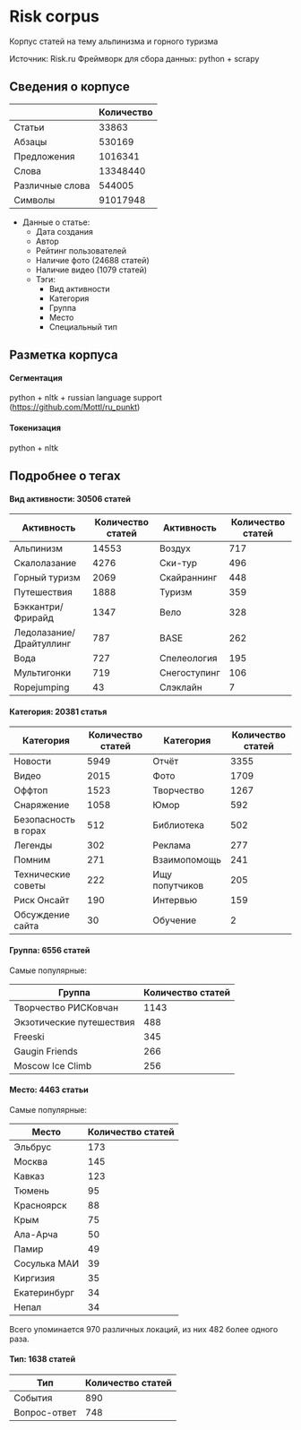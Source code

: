# Risk corpus
Корпус статей на тему альпинизма и горного туризма

Источник: Risk.ru 
Фреймворк для сбора данных: python + scrapy

## Сведения о корпусе

||Количество|
|---|---|
|Статьи|33863|
|Абзацы|530169|
|Предложения|1016341|
|Слова|13348440|
|Различные слова|544005|
|Символы|91017948|

* Данные о статье:
  * Дата создания
  * Автор
  * Рейтинг пользователей
  * Наличие фото (24688 статей)
  * Наличие видео (1079 статей)
  * Тэги:
    * Вид активности
    * Категория
    * Группа 
    * Место
    * Специальный тип
    
## Разметка корпуса
#### Сегментация
python + nltk + russian language support (https://github.com/Mottl/ru_punkt)
#### Токенизация
python + nltk
    
## Подробнее о тегах

#### Вид активности: 30506 статей

|Активность|Количество статей|Активность|Количество статей|
|----------|-----------------|----------|-----------------|
|Альпинизм|14553|Воздух|717|
|Скалолазание|4276|Ски-тур|496|
|Горный туризм|2069|Скайраннинг|448|
|Путешествия|1888|Туризм|359|
|Бэккантри/Фрирайд|1347|Вело|328|
|Ледолазание/Драйтуллинг|787|BASE|262|
|Вода|727|Спелеология|195|
|Мультигонки|719|Снегоступинг|106|
|Ropejumping|43|Слэклайн|7|

#### Категория: 20381 статья

|Категория|Количество статей|Категория|Количество статей|
|---------|-----------------|---------|-----------------|
|Новости|5949|Отчёт|3355|
|Видео|2015|Фото|1709|
|Оффтоп|1523|Творчество|1267|
|Снаряжение|1058|Юмор|592|
|Безопасность в горах|512|Библиотека|502|
|Легенды|302|Реклама|277|
|Помним|271|Взаимопомощь|241|
|Технические советы|222|Ищу попутчиков|205|
|Риск Онсайт|190|Интервью|159|
|Обсуждение сайта|30|Обучение|2|

#### Группа: 6556 статей

Самые популярные:

|Группа|Количество статей|
|------|-----------------|
|Творчество РИСКовчан|1143|
|Экзотические путешествия|488|
|Freeski|345|
|Gaugin Friends|266|
|Moscow Ice Climb|256|

#### Место: 4463 статьи

Самые популярные:

|Место|Количество статей|
|-----|-----------------|
|Эльбрус|173|
|Москва|145|
|Кавказ|123|
|Тюмень|95|
|Красноярск|88|
|Крым|75|
|Ала-Арча|50|
|Памир|49|
|Сосулька МАИ|39|
|Киргизия|35|
|Екатеринбург|34|
|Непал|34|

Всего упоминается 970 различных локаций, из них 482 более одного раза.

#### Тип: 1638 статей

|Тип|Количество статей|
|---|-----------------|
|События|890|
|Вопрос-ответ|748|

